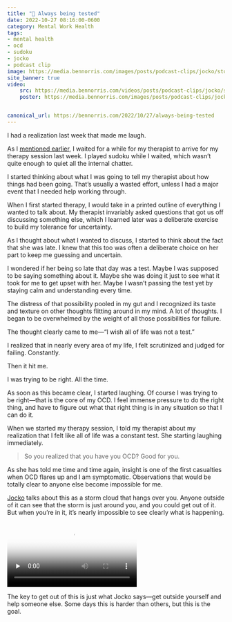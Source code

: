 ```yaml
---
title: "🧠 Always being tested"
date: 2022-10-27 08:16:00-0600
category: Mental Work Health
tags:
- mental health
- ocd
- sudoku
- jocko
- podcast clip
image: https://media.bennorris.com/images/posts/podcast-clips/jocko/storm-cloud.jpeg
site_banner: true
video: 
    src: https://media.bennorris.com/videos/posts/podcast-clips/jocko/storm-cloud.mov
    poster: https://media.bennorris.com/images/posts/podcast-clips/jocko/storm-cloud.jpeg


canonical_url: https://bennorris.com/2022/10/27/always-being-tested
---
```


I had a realization last week that made me laugh.

As I [mentioned earlier](https://bennorris.com/2022/10/25/symptomatic-together), I waited for a while for my therapist to arrive for my therapy session last week. I played sudoku while I waited, which wasn’t quite enough to quiet all the internal chatter.

I started thinking about what I was going to tell my therapist about how things had been going. That’s usually a wasted effort, unless I had a major event that I needed help working through.

When I first started therapy, I would take in a printed outline of everything I wanted to talk about. My therapist invariably asked questions that got us off discussing something else, which I learned later was a deliberate exercise to build my tolerance for uncertainty.

As I thought about what I wanted to discuss, I started to think about the fact that she was late. I knew that this too was often a deliberate choice on her part to keep me guessing and uncertain.

I wondered if her being so late that day was a test. Maybe I was supposed to be saying something about it. Maybe she was doing it just to see what it took for me to get upset with her. Maybe I wasn’t passing the test yet by staying calm and understanding every time.

The distress of that possibility pooled in my gut and I recognized its taste and texture on other thoughts flitting around in my mind. A lot of thoughts. I began to be overwhelmed by the weight of all those possibilities for failure.

The thought clearly came to me—“I wish all of life was not a test.”

I realized that in nearly every area of my life, I felt scrutinized and judged for failing. Constantly.

Then it hit me.

I was trying to be right. All the time.

As soon as this became clear, I started laughing. Of course I was trying to be right—that is the core of my OCD. I feel immense pressure to do the right thing, and have to figure out what that right thing is in any situation so that I can do it.

When we started my therapy session, I told my therapist about my realization that I felt like all of life was a constant test. She starting laughing immediately.

> So you realized that you have you OCD? Good for you.

As she has told me time and time again, insight is one of the first casualties when OCD flares up and I am symptomatic. Observations that would be totally clear to anyone else become impossible for me.

[Jocko](https://bennorris.com/tags/jocko/) talks about this as a storm cloud that hangs over you. Anyone outside of it can see that the storm is just around you, and you could get out of it. But when you’re in it, it’s nearly impossible to see clearly what is happening.

<div class="embed-responsive embed-responsive-16by9">
    <video class="embed-responsive-item" controls="controls" playsinline="playsinline" src="https://media.bennorris.com/videos/posts/podcast-clips/jocko/storm-cloud.mov" poster="https://media.bennorris.com/images/posts/podcast-clips/jocko/storm-cloud.jpeg" style="background-image:url(https://media.bennorris.com/images/posts/podcast-clips/jocko/storm-cloud.jpeg);background-size:contain;background-repeat:no-repeat;" preload="none"></video>
</div>

The key to get out of this is just what Jocko says—get outside yourself and help someone else. Some days this is harder than others, but this is the goal.



